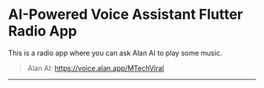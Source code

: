 # AI-Powered Voice Assistant Flutter Radio App

This is a radio app where you can ask Alan AI to play some music.

> Alan AI: https://voice.alan.app/MTechViral
>
---
